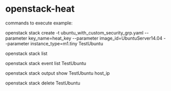 # openstack-heat
commands to execute example:

openstack stack create -t ubuntu_with_custom_security_grp.yaml --parameter key_name=heat_key --parameter image_id=UbuntuServer14.04 --parameter instance_type=m1.tiny TestUbuntu

openstack stack list

openstack stack event list TestUbuntu

openstack stack output show TestUbuntu host_ip

openstack stack delete TestUbuntu
